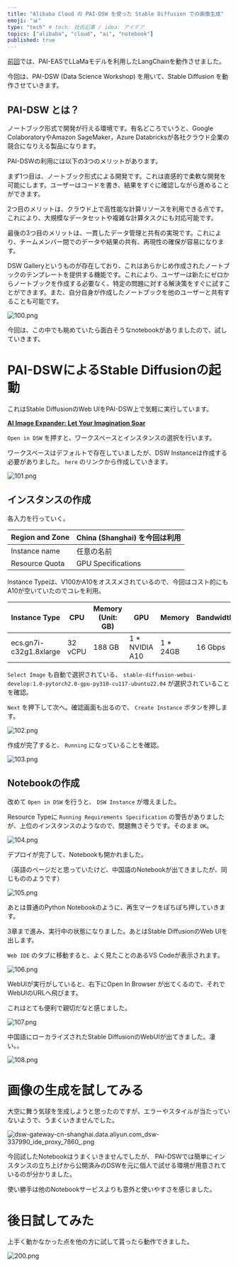 ```yaml
---
title: "Alibaba Cloud の PAI-DSW を使った Stable Diffusion での画像生成"
emoji: "📊"
type: "tech" # tech: 技術記事 / idea: アイデア
topics: ["alibaba", "cloud", "ai", "notebook"]
published: true
---
```


[前回](https://zenn.dev/sutoh/articles/20240408-001-tried-pai-eas-24b29d2f25165e)では、PAI-EASでLLaMaモデルを利用したLangChainを動作させました。

今回は、PAI-DSW (Data Science Workshop) を用いて、Stable Diffusion を動作させていきます。

## PAI-DSW とは？

ノートブック形式で開発が行える環境です。有名どころでいうと、Google ColaboratoryやAmazon SageMaker，Azure Databricksが各社クラウド企業の競合になりえる製品になります。

PAI-DSWの利用には以下の3つのメリットがあります。

まず1つ目は、ノートブック形式による開発です。これは直感的で柔軟な開発を可能にします。ユーザーはコードを書き、結果をすぐに確認しながら進めることができます。

2つ目のメリットは、クラウド上で高性能な計算リソースを利用できる点です。これにより、大規模なデータセットや複雑な計算タスクにも対応可能です。

最後の3つ目のメリットは、一貫したデータ管理と共有の実現です。これにより、チームメンバー間でのデータや結果の共有、再現性の確保が容易になります。

DSW Galleryというものが存在しており、これはあらかじめ作成されたノートブックのテンプレートを提供する機能です。これにより、ユーザーは新たにゼロからノートブックを作成する必要なく、特定の問題に対する解決策をすぐに試すことができます。また、自分自身が作成したノートブックを他のユーザーと共有することも可能です。

![100.png](/images/tried-pai-dsw/100.png)

今回は、この中でも眺めていたら面白そうなnotebookがありましたので、試していきます。

# PAI-DSWによるStable Diffusionの起動

これはStable DiffusionのWeb UIをPAI-DSW上で気軽に実行しています。

**[AI Image Expander: Let Your Imagination Soar](https://pai.console.aliyun.com/?regionId=cn-shanghai&workspaceId=437126#/dsw-gallery-workspace/preview/deepLearning/cv/stable_diffusion_inpaint)**

`Open in DSW` を押すと、ワークスペースとインスタンスの選択を行います。

ワークスペースはデフォルトで存在していましたが、DSW Instanceは作成する必要がありました。  `here` のリンクから作成していきます。

![101\.png](/images/tried-pai-dsw/101.png)

## インスタンスの作成

各入力を行っていく。

| Region and Zone | China (Shanghai) を今回は利用 |
| --- | --- |
| Instance name | 任意の名前 |
| Resource Quota | GPU Specifications |

Instance Typeは、V100かA10をオススメされているので、今回はコスト的にもA10が空いていたのでコレを利用。

| Instance Type | CPU | Memory (Unit: GB) | GPU | Memory | Bandwidth | Price |
| --- | --- | --- | --- | --- | --- | --- |
| ecs.gn7i-c32g1.8xlarge | 32 vCPU | 188 GB | 1 * NVIDIA A10 | 1 * 24GB | 16 Gbps | $ 2.09 /Hour |

`Select Image` も自動で選択されている、 `stable-diffusion-webui-develop:1.0-pytorch2.0-gpu-py310-cu117-ubuntu22.04`  が選択されていることを確認。

`Next` を押下して次へ。確認画面も出るので、 `Create Instance` ボタンを押します。

![102.png](/images/tried-pai-dsw/102.png)

作成が完了すると、 `Running` になっていることを確認。

![103.png](/images/tried-pai-dsw/103.png)

## Notebookの作成

改めて `Open in DSW` を行うと、 `DSW Instance` が増えました。

Resource Typeに `Running Requirements Specification` の警告がありましたが、上位のインスタンスのようなので、問題無さそうです。そのまま `OK`。

![104.png](/images/tried-pai-dsw/104.png)

デプロイが完了して、Notebookも開かれました。

（英語のページだと思っていたけど、中国語のNotebookが出てきましたが、同じもののようです）

![105.png](/images/tried-pai-dsw/105.png)

あとは普通のPython Notebookのように、再生マークをぽちぽち押していきます。

3章まで進み、実行中の状態になりました。あとはStable DiffusionのWeb UIを出します。

`Web IDE` のタブに移動すると、よく見たことのあるVS Codeが表示されます。

![106.png](/images/tried-pai-dsw/106.png)

WebUIが実行がしていると、右下にOpen In Browser が出てくるので、それでWebUIのURLへ飛びます。

これはとても便利で親切だなと感じました。

![107.png](/images/tried-pai-dsw/107.png)

中国語にローカライズされたStable DiffusionのWebUIが出てきました。凄い。。

![108.png](/images/tried-pai-dsw/108.png)

# 画像の生成を試してみる

大空に舞う気球を生成しようと思ったのですが、エラーやスタイルが当たっていないようで、うまくいきませんでした。

![dsw-gateway-cn-shanghai.data.aliyun.com_dsw-337990_ide_proxy_7860_.png](/images/tried-pai-dsw/dsw-gateway-cn-shanghai.data.aliyun.com_dsw-337990_ide_proxy_7860_.png)

今回試したNotebookはうまくいきませんでしたが、 PAI-DSWでは簡単にインスタンスの立ち上げから公開済みのDSWを元に個人で試せる環境が用意されているのが分かりました。

使い勝手は他のNotebookサービスよりも意外と使いやすさを感じました。

# 後日試してみた

上手く動かなかった点を他の方に試して貰ったら動作できました。

![200.png](/images/tried-pai-dsw/200.png)
